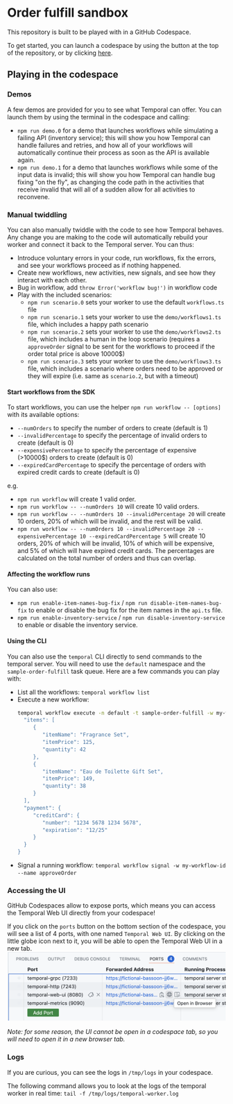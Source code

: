 # Order fulfill sandbox

This repository is built to be played with in a GitHub Codespace.

To get started, you can launch a codespace by using the button at the top of the repository,
or by clicking [here](https://codespaces.new/XaF/temporal-order-fulfill/tree/devcontainer?quickstart=1).

## Playing in the codespace

### Demos

A few demos are provided for you to see what Temporal can offer. You can launch them by using the
terminal in the codespace and calling:

- `npm run demo.0` for a demo that launches workflows while simulating a failing API (inventory service); this will show you how Temporal can handle failures and retries, and how all of your workflows will automatically continue their process as soon as the API is available again.
- `npm run demo.1` for a demo that launches workflows while some of the input data is invalid; this will show you how Temporal can handle bug fixing "on the fly", as changing the code path in the activities that receive invalid that will all of a sudden allow for all activities to reconvene.

### Manual twiddling

You can also manually twiddle with the code to see how Temporal behaves.
Any change you are making to the code will automatically rebuild your worker and connect it back to the Temporal server.
You can thus:
- Introduce voluntary errors in your code, run workflows, fix the errors, and see your workflows proceed as if nothing happened.
- Create new workflows, new activities, new signals, and see how they interact with each other.
- Bug in workflow, add `throw Error('workflow bug!')` in workflow code
- Play with the included scenarios:
   - `npm run scenario.0` sets your worker to use the default `workflows.ts` file
   - `npm run scenario.1` sets your worker to use the `demo/workflows1.ts` file, which includes a happy path scenario
   - `npm run scenario.2` sets your worker to use the `demo/workflows2.ts` file, which includes a human in the loop scenario (requires a `approveOrder` signal to be sent for the workflows to proceed if the order total price is above 10000$)
   - `npm run scenario.3` sets your worker to use the `demo/workflows3.ts` file, which includes a scenario where orders need to be approved or they will expire (i.e. same as `scenario.2`, but with a timeout)

#### Start workflows from the SDK

To start workflows, you can use the helper `npm run workflow -- [options]` with its available options:
- `--numOrders` to specify the number of orders to create (default is 1)
- `--invalidPercentage` to specify the percentage of invalid orders to create (default is 0)
- `--expensivePercentage` to specify the percentage of expensive (>10000$) orders to create (default is 0)
- `--expiredCardPercentage` to specify the percentage of orders with expired credit cards to create (default is 0)

e.g.
- `npm run workflow` will create 1 valid order.
- `npm run workflow -- --numOrders 10` will create 10 valid orders.
- `npm run workflow -- --numOrders 10 --invalidPercentage 20` will create 10 orders, 20% of which will be invalid, and the rest will be valid.
- `npm run workflow -- --numOrders 10 --invalidPercentage 20 --expensivePercentage 10 --expiredCardPercentage 5` will create 10 orders, 20% of which will be invalid, 10% of which will be expensive, and 5% of which will have expired credit cards. The percentages are calculated on the total number of orders and thus can overlap.

#### Affecting the workflow runs

You can also use:
- `npm run enable-item-names-bug-fix` / `npm run disable-item-names-bug-fix` to enable or disable the bug fix for the item names in the `api.ts` file.
- `npm run enable-inventory-service` / `npm run disable-inventory-service` to enable or disable the inventory service.

#### Using the CLI

You can also use the `temporal` CLI directly to send commands to the temporal server. You will need to use the `default` namespace and the `sample-order-fulfill` task queue. Here are a few commands you can play with:
- List all the workflows: `temporal workflow list`
- Execute a new workflow:
  ```bash
  temporal workflow execute -n default -t sample-order-fulfill -w my-workflow-id --type OrderFulfillWorkflow --input '{
    "items": [
       {
          "itemName": "Fragrance Set",
          "itemPrice": 125,
          "quantity": 42
       },
       {
          "itemName": "Eau de Toilette Gift Set",
          "itemPrice": 149,
          "quantity": 38
       }
    ],
    "payment": {
       "creditCard": {
          "number": "1234 5678 1234 5678",
          "expiration": "12/25"
       }
    }
  }
  ```
- Signal a running workflow: `temporal workflow signal -w my-workflow-id --name approveOrder`

### Accessing the UI

GitHub Codespaces allow to expose ports, which means you can access the Temporal Web UI directly from your codespace!

If you click on the `ports` button on the bottom section of the codespace, you will see a list of 4 ports, with one named `Temporal Web UI`.
By clicking on the little globe icon next to it, you will be able to open the Temporal Web UI in a new tab.
![Screenshot of the ports listing](static/open-web-browser.png)

_Note: for some reason, the UI cannot be open in a codespace tab, so you will need to open it in a new browser tab._

### Logs

If you are curious, you can see the logs in `/tmp/logs` in your codespace.

The following command allows you to look at the logs of the temporal worker in real time: `tail -f /tmp/logs/temporal-worker.log`